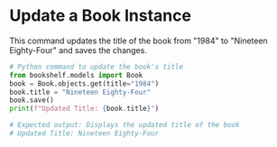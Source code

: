 # Update a Book Instance

This command updates the title of the book from "1984" to "Nineteen Eighty-Four" and saves the changes.

```python
# Python command to update the book's title
from bookshelf.models import Book
book = Book.objects.get(title="1984")
book.title = "Nineteen Eighty-Four"
book.save()
print(f"Updated Title: {book.title}")

# Expected output: Displays the updated title of the book
# Updated Title: Nineteen Eighty-Four
